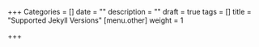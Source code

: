 +++
Categories = []
date = ""
description = ""
draft = true
tags = []
title = "Supported Jekyll Versions"
[menu.other]
weight = 1

+++
